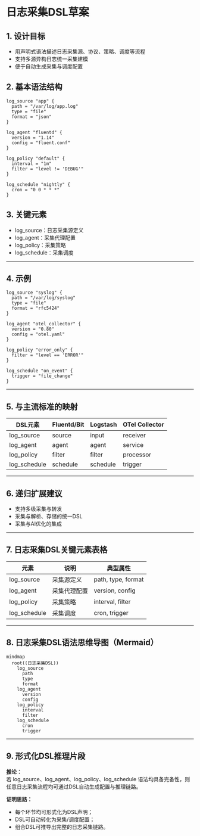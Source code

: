 # 日志采集DSL草案

## 1. 设计目标

- 用声明式语法描述日志采集源、协议、策略、调度等流程
- 支持多源异构日志统一采集建模
- 便于自动生成采集与调度配置

## 2. 基本语法结构

```dsl
log_source "app" {
  path = "/var/log/app.log"
  type = "file"
  format = "json"
}

log_agent "fluentd" {
  version = "1.14"
  config = "fluent.conf"
}

log_policy "default" {
  interval = "1m"
  filter = "level != 'DEBUG'"
}

log_schedule "nightly" {
  cron = "0 0 * * *"
}
```

## 3. 关键元素

- log_source：日志采集源定义
- log_agent：采集代理配置
- log_policy：采集策略
- log_schedule：采集调度

---

## 4. 示例

```dsl
log_source "syslog" {
  path = "/var/log/syslog"
  type = "file"
  format = "rfc5424"
}

log_agent "otel_collector" {
  version = "0.80"
  config = "otel.yaml"
}

log_policy "error_only" {
  filter = "level == 'ERROR'"
}

log_schedule "on_event" {
  trigger = "file_change"
}
```

---

## 5. 与主流标准的映射

| DSL元素    | Fluentd/Bit | Logstash | OTel Collector |
|------------|-------------|----------|----------------|
| log_source | source      | input    | receiver       |
| log_agent  | agent       | agent    | service        |
| log_policy | filter      | filter   | processor      |
| log_schedule| schedule   | schedule | trigger        |

---

## 6. 递归扩展建议

- 支持多级采集与转发
- 采集与解析、存储的统一DSL
- 采集与AI优化的集成

---

## 7. 日志采集DSL关键元素表格

| 元素        | 说明           | 典型属性           |
|-------------|----------------|--------------------|
| log_source  | 采集源定义     | path, type, format |
| log_agent   | 采集代理配置   | version, config    |
| log_policy  | 采集策略       | interval, filter   |
| log_schedule| 采集调度       | cron, trigger      |

---

## 8. 日志采集DSL语法思维导图（Mermaid）

```mermaid
mindmap
  root((日志采集DSL))
    log_source
      path
      type
      format
    log_agent
      version
      config
    log_policy
      interval
      filter
    log_schedule
      cron
      trigger
```

---

## 9. 形式化DSL推理片段

**推论：**  
若 log_source、log_agent、log_policy、log_schedule 语法均具备完备性，则任意日志采集流程均可通过DSL自动生成配置与推理链路。

**证明思路：**  

- 每个环节均可形式化为DSL声明；
- DSL可自动转化为采集/调度配置；
- 组合DSL可推导出完整的日志采集链路。
